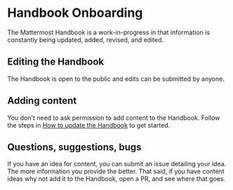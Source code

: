 # Handbook Onboarding

The Mattermost Handbook is a work-in-progress in that information is constantly being updated, added, revised, and edited.

## Editing the Handbook

The Handbook is open to the public and edits can be submitted by anyone.

## Adding content

You don't need to ask permission to add content to the Handbook. Follow the steps in [How to update the Handbook](https://handbook.mattermost.com/company/how-to-guides-for-staff/how-to-update-handbook) to get started.

## Questions, suggestions, bugs

If you have an idea for content, you can submit an issue detailing your idea. The more information you provide the better. That said, if you have content ideas why not add it to the Handbook, open a PR, and see where that goes.


